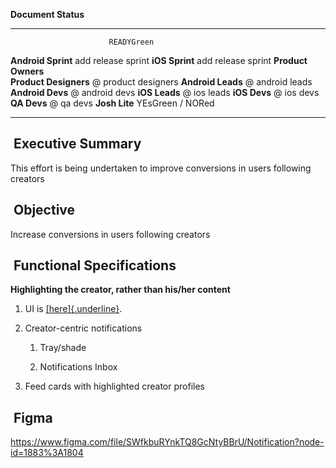 **Document Status**

  ----------------------- ---------------------
                          READYGreen
  **Android Sprint**      add release sprint
  **iOS Sprint**          add release sprint
  **Product Owners**      
  **Product Designers**   @ product designers
  **Android Leads**       @ android leads
  **Android Devs**        @ android devs
  **iOS Leads**           @ ios leads
  **iOS Devs**            @ ios devs
  **QA Devs**             @ qa devs
  **Josh Lite**           YEsGreen / NORed
  ----------------------- ---------------------

##  Executive Summary

This effort is being undertaken to improve conversions in users
following creators

##  Objective

Increase conversions in users following creators

##  Functional Specifications

**Highlighting the creator, rather than his/her content**

1.  UI is
    [[here]{.underline}](https://www.figma.com/file/SWfkbuRYnkTQ8GcNtyBBrU/Notification?node-id=1883%3A1804).

2.  Creator-centric notifications

    1.  Tray/shade

    2.  Notifications Inbox

3.  Feed cards with highlighted creator profiles

##  Figma

https://www.figma.com/file/SWfkbuRYnkTQ8GcNtyBBrU/Notification?node-id=1883%3A1804

